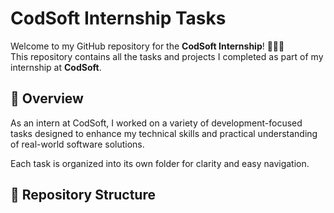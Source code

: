 # CodSoft Internship Tasks

Welcome to my GitHub repository for the **CodSoft Internship**! 👩‍💻✨  
This repository contains all the tasks and projects I completed as part of my internship at **CodSoft**.

## 📝 Overview

As an intern at CodSoft, I worked on a variety of development-focused tasks designed to enhance my technical skills and practical understanding of real-world software solutions.

Each task is organized into its own folder for clarity and easy navigation.

## 📁 Repository Structure

